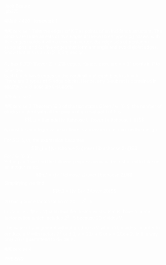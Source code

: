 <font color = "white">

Jack Beautz  
jpb375  

#Math 4420 Homework 1

##Exercise 1
Take the edges of K 7 as points of an incidence structure.
The blocks are to be all sets of five edges of these three types: (a)
‘claws’ with five edges incident with a common vertex, (b) edge sets
of pentagon subgraphs, and $(c)$ five edges that form a triangle and
two disjoint edges. Show that this is an $S_3(3, 5, 21)$ design.

$K_7$ has ${7(7-1)\over 2} = 21$ edges. Hence, there are $v = 21$ points in $P$ to consider.  
Each block has 5 edges so the cardinality of each block is $k=5$.  
There are 3 types of 5-edge blocks. Hence, any 3-subset is contained in exactly $\lambda = 3$ possible 5-subsets.    


##Exercise 2

##Exercise 3
Theorem 19.3 of the text states Given $i\in [0,t]$, the number of blocks incident with all the points of an $i$-subset $I$ of $P$ is
$$b_i = \lambda{{v-i\choose t-i}\over {k-i\choose t-i}}$$

$b_i$ must be an integer value so there is a division constraint on the design.

For $S(3,6,v)$, the expression becomes
$$b_i = {{v-i\choose 3-i}\over {6-i\choose 3-i}}$$
For $i\in [0,3]$.  
Setting $i = 1$ we find the following expression must be restricted to take on an integer value.
$$b_1 = {{v-1\choose 2}\over {5\choose 2}}$$
Simplifying we find
$$b_1 = {(v-1)(v-2)\over 20}$$

20 has a prime factorization of $20 = 2^2\cdot 5$.

Let $V = (v-1)(v-2)$ such that the design exists.
$V$ must have a prime factorization which includes $2^2\cdot 5$ because 20 divides V.

The value of $v$ in general will not produce a $V$ which 20 divides. In order to produce a $V$ with factors $2^2$  and $3$, $v = 20x + 6$ or $v = 20x + 2$. In this way only 20 is guaranteed to divide $V$.

##Exercise 4








***THE END***
